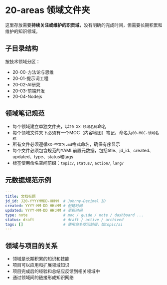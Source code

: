 # 20-areas 领域文件夹

这里存放需要**持续关注或维护的职责域**，没有明确的完成时间，但需要长期积累和维护的知识领域。

## 子目录结构

按技术领域分区：

- 20-00-方法论与思维
- 20-01-提示词工程
- 20-02-AI研究
- 20-03-前端开发
- 20-04-Nodejs

## 领域笔记规范

- 每个领域建立单独文件夹，以`20-XX-领域名称`命名
- 每个领域文件夹下必须有一个MOC（内容地图）笔记，命名为`00-MOC-领域名称`
- 所有文件必须遵循`XX-中文名.md`格式命名，确保有序显示
- 每个文件必须包含规范的YAML前置元数据，包括title、jd_id、created、updated、type、status和tags
- 标签使用命名空间前缀：`topic/`, `status/`, `action/`, `lang/`

## 元数据规范示例

```yaml
---
title: 文档标题
jd_id: J20-YYYYMMDD-HHMM  # Johnny-Decimal ID
created: YYYY-MM-DD HH:MM # 创建时间
updated: YYYY-MM-DD HH:MM # 更新时间
type: note                # moc / guide / note / dashboard ...
status: draft             # draft / active / archived
tags: []                  # 使用命名空间前缀，如topic/ai
---
```

## 领域与项目的关系

- 领域是长期积累的知识和技能
- 项目可以应用和扩展领域知识
- 项目完成后的经验和总结应反馈到相关领域中
- 通过领域间的链接形成知识网络 